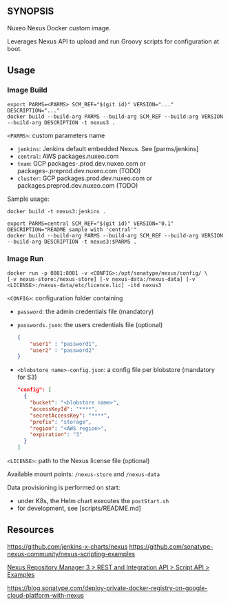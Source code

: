 ## SYNOPSIS

Nuxeo Nexus Docker custom image.

Leverages Nexus API to upload and run Groovy scripts for configuration at boot.

## Usage

### Image Build

    export PARMS=<PARMS> SCM_REF="$(git id)" VERSION="..." DESCRIPTION="..."
    docker build --build-arg PARMS --build-arg SCM_REF --build-arg VERSION --build-arg DESCRIPTION -t nexus3 .


`<PARMS>`: custom parameters name
- `jenkins`: Jenkins default embedded Nexus. See [parms/jenkins]
- `central`: AWS packages.nuxeo.com
- `team`: GCP packages-<team>.prod.dev.nuxeo.com or packages-<team>.preprod.dev.nuxeo.com (TODO)
- `cluster`: GCP packages.prod.dev.nuxeo.com or packages.preprod.dev.nuxeo.com (TODO)

Sample usage:

    docker build -t nexus3:jenkins .

    export PARMS=central SCM_REF="$(git id)" VERSION="0.1" DESCRIPTION="README sample with 'central'"
    docker build --build-arg PARMS --build-arg SCM_REF --build-arg VERSION --build-arg DESCRIPTION -t nexus3:$PARMS .


### Image Run

    docker run -p 8081:8081 -v <CONFIG>:/opt/sonatype/nexus/config/ \
    [-v nexus-store:/nexus-store] [-v nexus-data:/nexus-data] [-v <LICENSE>:/nexus-data/etc/licence.lic] -itd nexus3


`<CONFIG>`: configuration folder containing
- `password`: the admin credentials file (mandatory)
- `passwords.json`: the users credentials file (optional)

    ```json
    {
        "user1" : "password1",
        "user2" : "password2"
    }
    ```
- `<blobstore name>-config.json`: a config file per blobstore (mandatory for S3)

    ```json
    "config": [
      {
        "bucket": "<blobstore name>",
        "accessKeyId": "****",
        "secretAccessKey": "****",
        "prefix": "storage",
        "region": "<AWS region>",
        "expiration": "3"
      }
    ]
    ```
`<LICENSE>`: path to the Nexus license file (optional)

Available mount points: `/nexus-store` and `/nexus-data`

Data provisioning is performed on start:
- under K8s, the Helm chart executes the `postStart.sh`
- for development, see [scripts/README.md]


## Resources

https://github.com/jenkins-x-charts/nexus
https://github.com/sonatype-nexus-community/nexus-scripting-examples

[Nexus Repository Manager 3 > REST and Integration API > Script API > Examples](https://help.sonatype.com/repomanager3/rest-and-integration-api/script-api/examples)

https://blog.sonatype.com/deploy-private-docker-registry-on-google-cloud-platform-with-nexus
